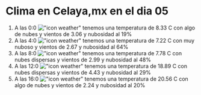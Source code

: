 # Clima en Celaya,mx en el dia 05

1. A las 0:0 !["icon weather"](http://openweathermap.org/img/w/02n.png) tenemos una temperatura de 8.33 C con algo de nubes y  vientos de 3.06 y nubosidad al 19%
1. A las 4:0 !["icon weather"](http://openweathermap.org/img/w/04n.png) tenemos una temperatura de 7.22 C con muy nuboso y  vientos de 2.67 y nubosidad al 64%
1. A las 8:0 !["icon weather"](http://openweathermap.org/img/w/03d.png) tenemos una temperatura de 7.78 C con nubes dispersas y  vientos de 2.99 y nubosidad al 48%
1. A las 12:0 !["icon weather"](http://openweathermap.org/img/w/03d.png) tenemos una temperatura de 18.89 C con nubes dispersas y  vientos de 4.43 y nubosidad al 29%
1. A las 16:0 !["icon weather"](http://openweathermap.org/img/w/02d.png) tenemos una temperatura de 20.56 C con algo de nubes y  vientos de 2.24 y nubosidad al 20%
